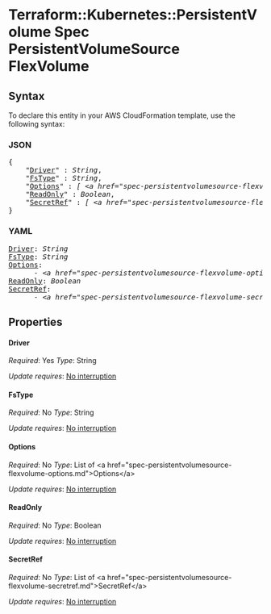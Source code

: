 # Terraform::Kubernetes::PersistentVolume Spec PersistentVolumeSource FlexVolume

## Syntax

To declare this entity in your AWS CloudFormation template, use the following syntax:

### JSON

<pre>
{
    "<a href="#driver" title="Driver">Driver</a>" : <i>String</i>,
    "<a href="#fstype" title="FsType">FsType</a>" : <i>String</i>,
    "<a href="#options" title="Options">Options</a>" : <i>[ &lt;a href=&#34;spec-persistentvolumesource-flexvolume-options.md&#34;&gt;Options&lt;/a&gt;, ... ]</i>,
    "<a href="#readonly" title="ReadOnly">ReadOnly</a>" : <i>Boolean</i>,
    "<a href="#secretref" title="SecretRef">SecretRef</a>" : <i>[ &lt;a href=&#34;spec-persistentvolumesource-flexvolume-secretref.md&#34;&gt;SecretRef&lt;/a&gt;, ... ]</i>
}
</pre>

### YAML

<pre>
<a href="#driver" title="Driver">Driver</a>: <i>String</i>
<a href="#fstype" title="FsType">FsType</a>: <i>String</i>
<a href="#options" title="Options">Options</a>: <i>
      - &lt;a href=&#34;spec-persistentvolumesource-flexvolume-options.md&#34;&gt;Options&lt;/a&gt;</i>
<a href="#readonly" title="ReadOnly">ReadOnly</a>: <i>Boolean</i>
<a href="#secretref" title="SecretRef">SecretRef</a>: <i>
      - &lt;a href=&#34;spec-persistentvolumesource-flexvolume-secretref.md&#34;&gt;SecretRef&lt;/a&gt;</i>
</pre>

## Properties

#### Driver

_Required_: Yes
_Type_: String

_Update requires_: [No interruption](https://docs.aws.amazon.com/AWSCloudFormation/latest/UserGuide/using-cfn-updating-stacks-update-behaviors.html#update-no-interrupt)

#### FsType

_Required_: No
_Type_: String

_Update requires_: [No interruption](https://docs.aws.amazon.com/AWSCloudFormation/latest/UserGuide/using-cfn-updating-stacks-update-behaviors.html#update-no-interrupt)

#### Options

_Required_: No
_Type_: List of &lt;a href=&#34;spec-persistentvolumesource-flexvolume-options.md&#34;&gt;Options&lt;/a&gt;

_Update requires_: [No interruption](https://docs.aws.amazon.com/AWSCloudFormation/latest/UserGuide/using-cfn-updating-stacks-update-behaviors.html#update-no-interrupt)

#### ReadOnly

_Required_: No
_Type_: Boolean

_Update requires_: [No interruption](https://docs.aws.amazon.com/AWSCloudFormation/latest/UserGuide/using-cfn-updating-stacks-update-behaviors.html#update-no-interrupt)

#### SecretRef

_Required_: No
_Type_: List of &lt;a href=&#34;spec-persistentvolumesource-flexvolume-secretref.md&#34;&gt;SecretRef&lt;/a&gt;

_Update requires_: [No interruption](https://docs.aws.amazon.com/AWSCloudFormation/latest/UserGuide/using-cfn-updating-stacks-update-behaviors.html#update-no-interrupt)

